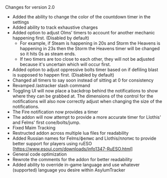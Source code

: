 Changes for version 2.0

+ Added the ability to change the color of the countdown timer in the settings
+ Added ability to track exhaustive charges
+ Added option to adjust Olms' timers to account for another mechanic happening first. (Disabled by default)
    - For example, if Steam is happening in 20s and Storm the Heavens is happening in 23s then the Storm the Heavens timer will be changed so it hits 0s as steam ends.
    - If two timers are too close to each other, they will not be adjusted because it's uncertain which will occur first.
+ Added option to adjust oppressive bolts timer based on if defiling blast is supposed to happen first. (Disabled by default)
+ Changed all timers to say soon instead of sitting at 0 for consistency
+ Revamped /astracker slash command
+ Toggling UI will now place a backdrop behind the notifications to show where they can be grabbed at. The dimensions of the control for the notifications will also now correctly adjust when changing the size of the notifications.
+ The Fire notification now provides a timer
+ The addon will now attempt to provide a more accurate timer for Llothis' and Felms' first cone/bolts/jump.
+ Fixed Maim Tracking
+ Restructed addon across multiple lua files for readability
+ Added Russian names for Felms/фелмс and Llothis/ллотис to provide better support for players using ruESO [https://www.esoui.com/downloads/info1347-RuESO.html]
+ General code optimization
+ Rewrote the comments for the addon for better readability
+ Added ability to override in-game language and use whatever 
 (supported) language you desire within AsylumTracker
